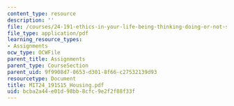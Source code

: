 ```yaml
---
content_type: resource
description: ''
file: /courses/24-191-ethics-in-your-life-being-thinking-doing-or-not-spring-2015/bcba2a44e01d98bb8cfc9e2f2f88f33f_MIT24_191S15_Housing.pdf
file_type: application/pdf
learning_resource_types:
- Assignments
ocw_type: OCWFile
parent_title: Assignments
parent_type: CourseSection
parent_uid: 9f9908d7-0653-d301-8f66-c27532139d93
resourcetype: Document
title: MIT24_191S15_Housing.pdf
uid: bcba2a44-e01d-98bb-8cfc-9e2f2f88f33f
---
```

